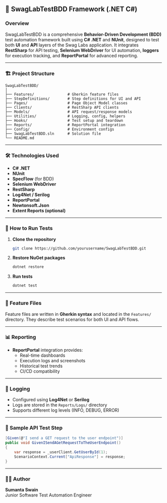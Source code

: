 
## 🧪 SwagLabTestBDD Framework (.NET C#)

### Overview
SwagLabTestBDD is a comprehensive **Behavior-Driven Development (BDD)** test automation framework built using **C# .NET** and **NUnit**, designed to test both **UI** and **API** layers of the Swag Labs application. It integrates **RestSharp** for API testing, **Selenium WebDriver** for UI automation, **loggers** for execution tracking, and **ReportPortal** for advanced reporting.

---

### 🏗️ Project Structure

```
SwagLabTestBDD/
│
├── Features/               # Gherkin feature files
├── StepDefinitions/        # Step definitions for UI and API
├── Pages/                  # Page Object Model classes
├── Clients/                # RestSharp API clients
├── Models/                 # API request/response models
├── Utilities/              # Logging, config, helpers
├── Hooks/                  # Test setup and teardown
├── Reports/                # ReportPortal integration
├── Config/                 # Environment configs
├── SwagLabTestBDD.sln      # Solution file
└── README.md
```

---

### 🛠️ Technologies Used

- **C# .NET**
- **NUnit**
- **SpecFlow** (for BDD)
- **Selenium WebDriver**
- **RestSharp**
- **Log4Net / Serilog**
- **ReportPortal**
- **Newtonsoft.Json**
- **Extent Reports (optional)**

---

### 🚀 How to Run Tests

1. **Clone the repository**
   ```bash
   git clone https://github.com/yourusername/SwagLabTestBDD.git
   ```

2. **Restore NuGet packages**
   ```bash
   dotnet restore
   ```

3. **Run tests**
   ```bash
   dotnet test
   ```

---

### 📄 Feature Files

Feature files are written in **Gherkin syntax** and located in the `Features/` directory. They describe test scenarios for both UI and API flows.

---

### 📊 Reporting

- **ReportPortal** integration provides:
  - Real-time dashboards
  - Execution logs and screenshots
  - Historical test trends
  - CI/CD compatibility

---

### 🔐 Logging

- Configured using **Log4Net** or **Serilog**
- Logs are stored in the `Reports/Logs/` directory
- Supports different log levels (INFO, DEBUG, ERROR)

---

### 🧪 Sample API Test Step

```csharp
[Given(@"I send a GET request to the user endpoint")]
public void GivenISendAGetRequestToTheUserEndpoint()
{
    var response = _userClient.GetUserById(1);
    ScenarioContext.Current["ApiResponse"] = response;
}
```

---

### 👨‍💻 Author

**Sumanta Swain**  
Junior Software Test Automation Engineer  
